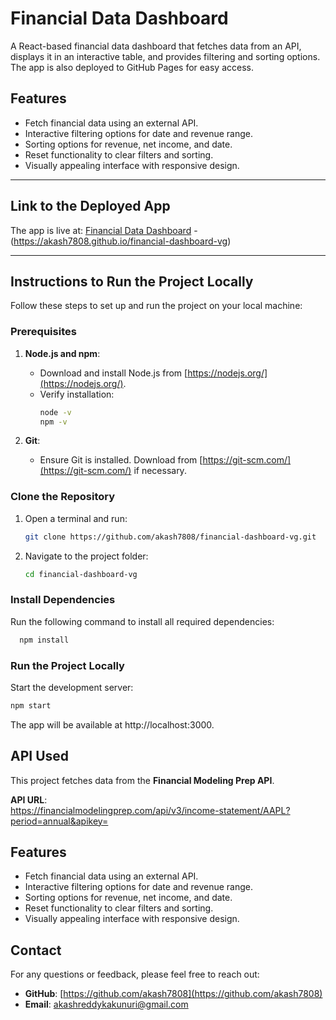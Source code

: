 # Financial Data Dashboard

A React-based financial data dashboard that fetches data from an API, displays it in an interactive table, and provides filtering and sorting options. The app is also deployed to GitHub Pages for easy access.

## Features
- Fetch financial data using an external API.
- Interactive filtering options for date and revenue range.
- Sorting options for revenue, net income, and date.
- Reset functionality to clear filters and sorting.
- Visually appealing interface with responsive design.

---

##  Link to the Deployed App
The app is live at: [Financial Data Dashboard](https://akash7808.github.io/financial-dashboard-vg) -(https://akash7808.github.io/financial-dashboard-vg)

---

## Instructions to Run the Project Locally

Follow these steps to set up and run the project on your local machine:

### Prerequisites
1. **Node.js and npm**:
   - Download and install Node.js from [https://nodejs.org/](https://nodejs.org/).
   - Verify installation:
     ```bash
     node -v
     npm -v
     ```

2. **Git**:
   - Ensure Git is installed. Download from [https://git-scm.com/](https://git-scm.com/) if necessary.

### Clone the Repository
1. Open a terminal and run:
   ```bash  
   git clone https://github.com/akash7808/financial-dashboard-vg.git
   ```
   
2. Navigate to the project folder:
   ```bash
   cd financial-dashboard-vg
   ```
   
### Install Dependencies
  Run the following command to install all required dependencies:
  ```bash
    npm install
  ```
### Run the Project Locally
Start the development server:
  ```bash
  npm start
  ```
The app will be available at http://localhost:3000.

##  API Used
This project fetches data from the **Financial Modeling Prep API**.

**API URL**:  
[https://financialmodelingprep.com/api/v3/income-statement/AAPL?period=annual&apikey=<your-api-key>](https://financialmodelingprep.com/api/v3/income-statement/AAPL?period=annual&apikey=<your-api-key>)

## Features
- Fetch financial data using an external API.
- Interactive filtering options for date and revenue range.
- Sorting options for revenue, net income, and date.
- Reset functionality to clear filters and sorting.
- Visually appealing interface with responsive design.

## Contact
For any questions or feedback, please feel free to reach out:

- **GitHub**: [https://github.com/akash7808](https://github.com/akash7808)
- **Email**: [akashreddykakunuri@gmail.com](mailto:akashreddykakunuri@gmail.com)


  

